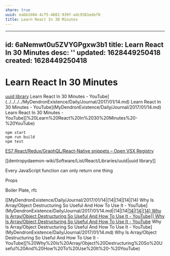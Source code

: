 ```yaml
---
share: true
uuid: eabb1604-4cf5-4882-939f-adc9381edef0
title: Learn React In 30 Minutes
---
```

---
id: 6aNemwt0u5ZVYGPgxw3b1
title: Learn React In 30 Minutes
desc: ''
updated: 1628449250418
created: 1628449250418
---
# Learn React In 30 Minutes
[uuid library](/undefined) Learn React In 30 Minutes - YouTube](../../../../MyDendronExistence/Daily/Journal/2017/01/14.md) Learn React In 30 Minutes - YouTube](MyDendronExistence/Daily/Journal/2017/01/14.md) Learn React In 30 Minutes - YouTube]]%20Learn%20React%20In%2030%20Minutes%20-%20YouTube)

    npm start
    npm run build
    npm test

[ES7 React/Redux/GraphQL/React-Native snippets – Open VSX Registry](https://open-vsx.org/extension/dsznajder/es7-react-js-snippets)

[[dentropydaemon-wiki/Software/List/React/Libraries/uuid|uuid library]]

Every JavaScript function can only return one thing

Props

Boiler Plate, rfc

[[MyDendronExistence/Daily/Journal/2017/01/14|[14|[14|[14|[14) Why Is Array/Object Destructuring So Useful And How To Use It - YouTube](MyDendronExistence/Daily/Journal/2017/01/14.md|(14|[14|[14|[14|[14) Why Is Array/Object Destructuring So Useful And How To Use It - YouTube]] Why Is Array/Object Destructuring So Useful And How To Use It - YouTube](../../../../MyDendronExistence/Daily/Journal/2017/01/14.md) Why Is Array/Object Destructuring So Useful And How To Use It - YouTube](MyDendronExistence/Daily/Journal/2017/01/14.md) Why Is Array/Object Destructuring So Useful And How To Use It - YouTube]]%20Why%20Is%20Array/Object%20Destructuring%20So%20Useful%20And%20How%20To%20Use%20It%20-%20YouTube)